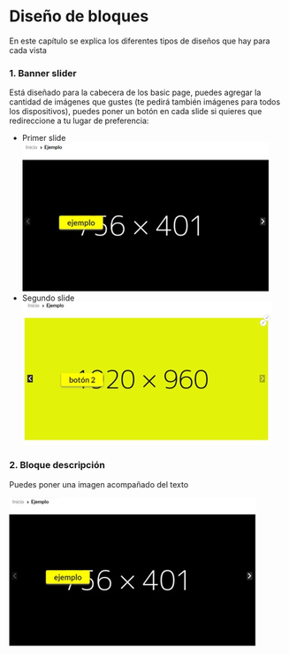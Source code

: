 # Diseño de bloques
En este capítulo se explica los diferentes tipos de diseños que hay para cada vista 

### 1. **Banner slider**

Está diseñado para la cabecera de los basic page, puedes agregar la cantidad de imágenes que gustes (te pedirá también imágenes para todos los dispositivos), puedes poner un botón en cada slide si quieres que redireccione a tu lugar de preferencia:
    
* Primer slide
![primer slide](../assets/img/bloque_primer_slide.jpg "Primer slide")
* Segundo slide
![primer slide](../assets/img/bloque_segundo_slide.jpg "Primer slide")
  
### 2. **Bloque descripción**

Puedes poner una imagen acompañado del texto
    
  ![bloque descripción](../assets/img/bloque_primer_slide.jpg "Primer slide")

  